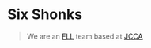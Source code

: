 # Six Shonks

> We are an [FLL](https://firstlegoleague.org) team based at [JCCA](https://jc.wa.edu.au)
